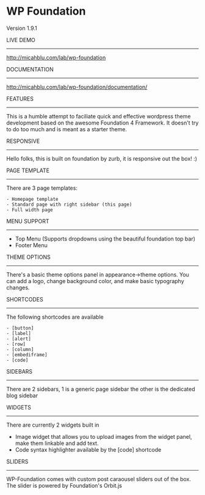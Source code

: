 WP Foundation
=============

Version 1.9.1

LIVE DEMO
________

http://micahblu.com/lab/wp-foundation

DOCUMENTATION
________

http://micahblu.com/lab/wp-foundation/documentation/

FEATURES
________

This is a humble attempt to faciliate quick and effective wordpress theme development based on the awesome Foundation 4 Framework. It doesn't try to do too much and is meant as a starter theme. 


RESPONSIVE
__________

Hello folks, this is built on foundation by zurb, it is responsive out the box! :)

PAGE TEMPLATE
______________

There are 3 page templates: 

    - Homepage template
    - Standard page with right sidebar (this page)
    - Full width page


MENU SUPPORT
____________

* Top Menu (Supports dropdowns using the beautiful foundation top bar)
* Footer Menu

THEME OPTIONS
___________________

There's a basic theme options panel in appearance->theme options. You can add a logo, change background color, and make basic typography changes.

SHORTCODES
__________

The following shortcodes are available

	- [button]
	- [label]
	- [alert]
	- [row]
	- [column]
	- [embediframe]
	- [code]

SIDEBARS
________

There are 2 sidebars, 1 is a generic page sidebar the other is the dedicated blog sidebar

WIDGETS
_______

There are currently 2 widgets built in

* Image widget that allows you to upload images from the widget panel, make them linkable and add text.
* Code syntax highlighter available by the [code] shortcode

SLIDERS
_______

WP-Foundation comes with custom post caraousel sliders out of the box. The slider is powered by Foundation's Orbit.js
